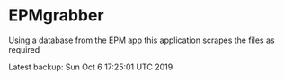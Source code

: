 # EPMgrabber
Using a database from the EPM app this application scrapes the files as required


Latest backup: Sun Oct 6 17:25:01 UTC 2019
